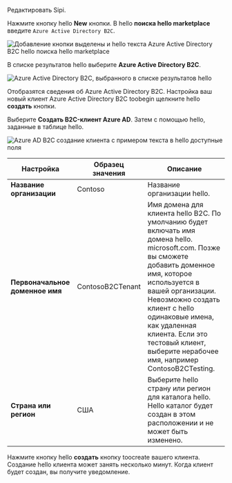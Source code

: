 Редактировать Sipi.

Нажмите кнопку hello **New** кнопки. В hello **поиска hello marketplace** введите `Azure Active Directory B2C`.

![Добавление кнопки выделены и hello текста Azure Active Directory B2C hello поиска hello marketplace](./media/active-directory-b2c-create-tenant/find-azure-ad-b2c.png)

В списке результатов hello выберите **Azure Active Directory B2C**.

![Azure Active Directory B2C, выбранного в списке результатов hello](./media/active-directory-b2c-create-tenant/find-azure-ad-b2c-result.png)

Отобразятся сведения об Azure Active Directory B2C. Настройка ваш новый клиент Azure Active Directory B2C toobegin щелкните hello **создать** кнопки.

Выберите **Создать B2C-клиент Azure AD**. Затем с помощью hello, заданные в таблице hello.

![Azure AD B2C создание клиента с примером текста в hello доступные поля](./media/active-directory-b2c-create-tenant/create-new-b2c-tenant.png)

| Настройка      | Образец значения  | Описание                                        |
| ------------ | ------- | -------------------------------------------------- |
| **Название организации** | Contoso | Название организации hello. | 
| **Первоначальное доменное имя** |  ContosoB2CTenant | Имя домена для клиента hello B2C. По умолчанию будет включать имя домена hello. microsoft.com. Позже вы сможете добавить доменное имя, которое используется в вашей организации. Невозможно создать клиент с hello одинаковые имена, как удаленная клиента. Если это тестовый клиент, выберите нерабочее имя, например ContosoB2CTesting. |
| **Страна или регион** | США | Выберите hello страну или регион для каталога hello. Hello каталог будет создан в этом расположении и не может быть изменено.  |

Нажмите кнопку hello **создать** кнопку toocreate вашего клиента. Создание hello клиента может занять несколько минут. Когда клиент будет создан, вы получите уведомление.
